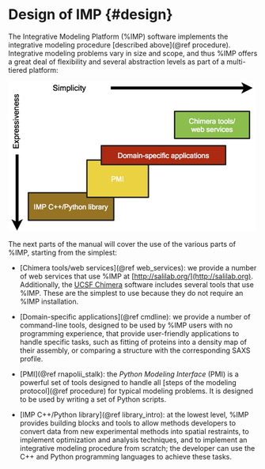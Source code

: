 Design of IMP {#design}
=============

The Integrative Modeling Platform (%IMP) software implements the
integrative modeling procedure [described above](@ref procedure).
Integrative modeling
problems vary in size and scope, and thus %IMP offers a great deal of
flexibility and several abstraction levels as part of a multi-tiered
platform:

<img class="textfigure" src="imp-design.png"
     alt="IMP software design">

The next parts of the manual will cover the use of the various parts of
%IMP, starting from the simplest:

 - [Chimera tools/web services](@ref web_services):
   we provide a number of web services that
   use %IMP at [http://salilab.org/](http://salilab.org). Additionally,
   the [UCSF Chimera](http://www.cgl.ucsf.edu/chimera/) software includes
   several tools that use %IMP. These are the simplest to use because they
   do not require an %IMP installation.

 - [Domain-specific applications](@ref cmdline):
   we provide a number of command-line tools, designed to be used by %IMP
   users with no programming experience, that provide user-friendly
   applications to handle specific tasks, such as fitting of proteins into
   a density map of their assembly, or comparing a structure with the
   corresponding SAXS profile.

 - [PMI](@ref rnapolii_stalk):
   the _Python Modeling Interface_ (PMI) is a powerful set of tools designed
   to handle all [steps of the modeling protocol](@ref procedure) for
   typical modeling problems. It is designed to be used by writing a set of
   Python scripts.

 - [IMP C++/Python library](@ref library_intro): at the lowest level,
   %IMP provides building blocks and tools to allow methods developers to
   convert data from new experimental methods into spatial restraints,
   to implement optimization and analysis techniques, and to implement an
   integrative modeling procedure from scratch; the developer can use the
   C++ and Python programming languages to achieve these tasks.
